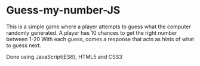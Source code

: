 # Guess-my-number-JS

This is a simple game where a player attempts to guess what the computer randomly generated.
A player has 10 chances to get the right number between 1-20
With each guess, comes a response that acts as hints of what to guess next.


Done using JavaScript(ES6), HTML5 and CSS3
